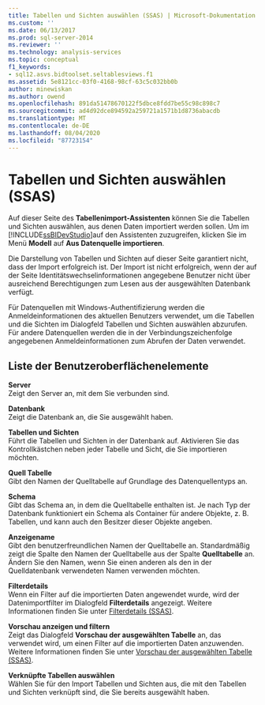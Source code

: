 ```yaml
---
title: Tabellen und Sichten auswählen (SSAS) | Microsoft-Dokumentation
ms.custom: ''
ms.date: 06/13/2017
ms.prod: sql-server-2014
ms.reviewer: ''
ms.technology: analysis-services
ms.topic: conceptual
f1_keywords:
- sql12.asvs.bidtoolset.seltablesviews.f1
ms.assetid: 5e8121cc-03f0-4168-98cf-63c5c032bb0b
author: minewiskan
ms.author: owend
ms.openlocfilehash: 891da51478670122f5dbce8fdd7be55c98c898c7
ms.sourcegitcommit: ad4d92dce894592a259721a1571b1d8736abacdb
ms.translationtype: MT
ms.contentlocale: de-DE
ms.lasthandoff: 08/04/2020
ms.locfileid: "87723154"
---
```

# <a name="select-tables-and-views-ssas"></a>Tabellen und Sichten auswählen (SSAS)
  Auf dieser Seite des **Tabellenimport-Assistenten** können Sie die Tabellen und Sichten auswählen, aus denen Daten importiert werden sollen. Um im [!INCLUDE[ssBIDevStudio](../includes/ssbidevstudio-md.md)]auf den Assistenten zuzugreifen, klicken Sie im Menü **Modell** auf **Aus Datenquelle importieren**.  
  
 Die Darstellung von Tabellen und Sichten auf dieser Seite garantiert nicht, dass der Import erfolgreich ist. Der Import ist nicht erfolgreich, wenn der auf der Seite Identitätswechselinformationen angegebene Benutzer nicht über ausreichend Berechtigungen zum Lesen aus der ausgewählten Datenbank verfügt.  
  
 Für Datenquellen mit Windows-Authentifizierung werden die Anmeldeinformationen des aktuellen Benutzers verwendet, um die Tabellen und die Sichten im Dialogfeld Tabellen und Sichten auswählen abzurufen. Für andere Datenquellen werden die in der Verbindungszeichenfolge angegebenen Anmeldeinformationen zum Abrufen der Daten verwendet.  
  
## <a name="ui-element-list"></a>Liste der Benutzeroberflächenelemente  
 **Server**  
 Zeigt den Server an, mit dem Sie verbunden sind.  
  
 **Datenbank**  
 Zeigt die Datenbank an, die Sie ausgewählt haben.  
  
 **Tabellen und Sichten**  
 Führt die Tabellen und Sichten in der Datenbank auf. Aktivieren Sie das Kontrollkästchen neben jeder Tabelle und Sicht, die Sie importieren möchten.  
  
 **Quell Tabelle**  
 Gibt den Namen der Quelltabelle auf Grundlage des Datenquellentyps an.  
  
 **Schema**  
 Gibt das Schema an, in dem die Quelltabelle enthalten ist. Je nach Typ der Datenbank funktioniert ein Schema als Container für andere Objekte, z. B. Tabellen, und kann auch den Besitzer dieser Objekte angeben.  
  
 **Anzeigename**  
 Gibt den benutzerfreundlichen Namen der Quelltabelle an. Standardmäßig zeigt die Spalte den Namen der Quelltabelle aus der Spalte **Quelltabelle** an. Ändern Sie den Namen, wenn Sie einen anderen als den in der Quelldatenbank verwendeten Namen verwenden möchten.  
  
 **Filterdetails**  
 Wenn ein Filter auf die importierten Daten angewendet wurde, wird der Datenimportfilter im Dialogfeld **Filterdetails** angezeigt. Weitere Informationen finden Sie unter [Filterdetails &#40;SSAS&#41;](filter-details-ssas.md).  
  
 **Vorschau anzeigen und filtern**  
 Zeigt das Dialogfeld **Vorschau der ausgewählten Tabelle** an, das verwendet wird, um einen Filter auf die importierten Daten anzuwenden. Weitere Informationen finden Sie unter [Vorschau der ausgewählten Tabelle &#40;SSAS&#41;](preview-selected-table-ssas.md).  
  
 **Verknüpfte Tabellen auswählen**  
 Wählen Sie für den Import Tabellen und Sichten aus, die mit den Tabellen und Sichten verknüpft sind, die Sie bereits ausgewählt haben.  
  
  
